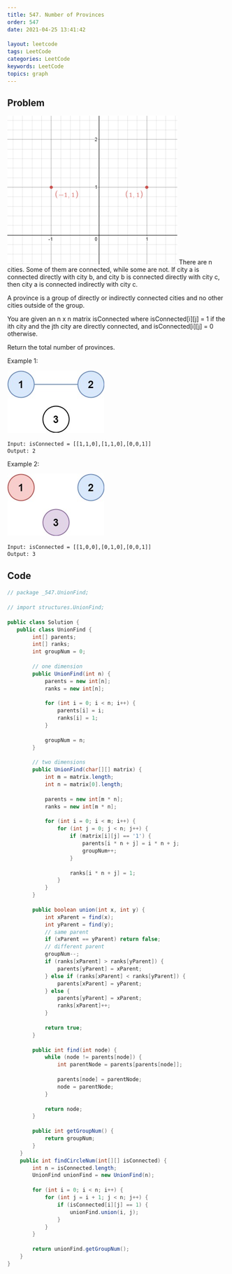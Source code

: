 ```yaml
---
title: 547. Number of Provinces
order: 547
date: 2021-04-25 13:41:42

layout: leetcode
tags: LeetCode
categories: LeetCode
keywords: LeetCode
topics: graph
---
```


## Problem

![image tooltip here](./assets/356-1.png)
There are n cities. Some of them are connected, while some are not. If city a is connected directly with city b, and city b is connected directly with city c, then city a is connected indirectly with city c.

A province is a group of directly or indirectly connected cities and no other cities outside of the group.

You are given an n x n matrix isConnected where isConnected[i][j] = 1 if the ith city and the jth city are directly connected, and isConnected[i][j] = 0 otherwise.

Return the total number of provinces.



Example 1:

![img](./assets/547-1.jpeg)

```
Input: isConnected = [[1,1,0],[1,1,0],[0,0,1]]
Output: 2
```
Example 2:

![img](./assets/547-2.jpeg)

```
Input: isConnected = [[1,0,0],[0,1,0],[0,0,1]]
Output: 3
```

## Code

```java
// package _547.UnionFind;

// import structures.UnionFind;

public class Solution {
   public class UnionFind {
        int[] parents;
        int[] ranks;
        int groupNum = 0;

        // one dimension
        public UnionFind(int n) {
            parents = new int[n];
            ranks = new int[n];

            for (int i = 0; i < n; i++) {
                parents[i] = i;
                ranks[i] = 1;
            }

            groupNum = n;
        }

        // two dimensions
        public UnionFind(char[][] matrix) {
            int m = matrix.length;
            int n = matrix[0].length;

            parents = new int[m * n];
            ranks = new int[m * n];

            for (int i = 0; i < m; i++) {
                for (int j = 0; j < n; j++) {
                    if (matrix[i][j] == '1') {
                        parents[i * n + j] = i * n + j;
                        groupNum++;
                    }

                    ranks[i * n + j] = 1;
                }
            }
        }

        public boolean union(int x, int y) {
            int xParent = find(x);
            int yParent = find(y);
            // same parent
            if (xParent == yParent) return false;
            // different parent
            groupNum--;
            if (ranks[xParent] > ranks[yParent]) {
                parents[yParent] = xParent;
            } else if (ranks[xParent] < ranks[yParent]) {
                parents[xParent] = yParent;
            } else {
                parents[yParent] = xParent;
                ranks[xParent]++;
            }

            return true;
        }

        public int find(int node) {
            while (node != parents[node]) {
                int parentNode = parents[parents[node]];

                parents[node] = parentNode;
                node = parentNode;
            }

            return node;
        }

        public int getGroupNum() {
            return groupNum;
        }
    }
    public int findCircleNum(int[][] isConnected) {
        int n = isConnected.length;
        UnionFind unionFind = new UnionFind(n);
        
        for (int i = 0; i < n; i++) {
            for (int j = i + 1; j < n; j++) {
                if (isConnected[i][j] == 1) {
                    unionFind.union(i, j);
                }
            }
        }
        
        return unionFind.getGroupNum();
    }
}
```
